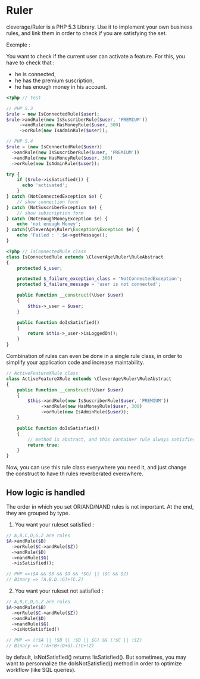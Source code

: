 Ruler
=====

cleverage/Ruler is a PHP 5.3 Library. Use it to implement your own business rules, and link them in order to check if you are satisfying the set.

Exemple :

You want to check if the current user can activate a feature. For this, you have to check that :
- he is connected,
- he has the premium suscription,
- he has enough money in his account.

```php
<?php // test

// PHP 5.3
$rule = new IsConnectedRule($user);
$rule->andRule(new IsSuscriberRule($user, 'PREMIUM'))
     ->andRule(new HasMoneyRule($user, 300)
     ->orRule(new IsAdminRule($user));

// PHP 5.4
$rule = (new IsConnectedRule($user))
  ->andRule(new IsSuscriberRule($user, 'PREMIUM'))
  ->andRule(new HasMoneyRule($user, 300)
  ->orRule(new IsAdminRule($user));

try {
    if ($rule->isSatisfied()) {
      echo 'activated';
    }
} catch (NotConnectedException $e) {
    // show connection form
} catch (NotSuscriberException $e) {
    // show subscription form
} catch (NotEnoughMoneyException $e) {
    echo 'not enough Money';
} catch(\CleverAge\Ruler\Exception\Exception $e) {
    echo 'Failed : '.$e->getMessage();
}
```

```php
<?php // IsConnectedRule class
class IsConnectedRule extends \CleverAge\Ruler\RuleAbstract
{
    protected $_user;

    protected $_failure_exception_class = 'NotConnectedException';
    protected $_failure_message = 'user is not connected';

    public function __construct(\User $user)
    {
        $this->_user = $user;
    }

    public function doIsSatisfied()
    {
        return $this->_user->isLoggedOn();
    }
}
```

Combination of rules can even be done in a single rule class, in order to simplify your application code and increase maintability.

```php
// ActiveFeatureXRule class
class ActiveFeatureXRule extends \CleverAge\Ruler\RuleAbstract
{
    public function __construct(\User $user)
    {
        $this->andRule(new IsSuscriberRule($user, 'PREMIUM'))
             ->andRule(new HasMoneyRule($user, 300)
             ->orRule(new IsAdminRule($user));
    }

    public function doIsSatisfied()
    {
        // method is abstract, and this container rule always satisfies.
        return true;
    }
}
```

Now, you can use this rule class everywhere you need it, and just change the construct to have th rules reverberated everewhere.

## How logic is handled

The order in which you set OR/AND/NAND rules is not important. At the end, they are grouped by type.

1) You want your ruleset satisfied :

```php
// A,B,C,D,G,Z are rules
$A->andRule($B)
  ->orRule($C->andRule($Z))
  ->andRule($D)
  ->nandRule($G)
  ->isSatisfied();

// PHP =>($A && $B && $D && !$G) || ($C && $Z)
// Binary => (A.B.D.!G)+(C.Z)
```

2) You want your ruleset not satisfied :

```php
// A,B,C,D,G,Z are rules
$A->andRule($B)
  ->orRule($C->andRule($Z))
  ->andRule($D)
  ->nandRule($G)
  ->isNotSatisfied()

// PHP => (!$A || !$B || !$D || $G) && (!$C || !$Z)
// Binary => (!A+!B+!D+G).(!C+!Z)
```

by default, isNotSatisfied() returns !isSatisfied(). But sometimes, you may want to personnalize the doIsNotSatisfied() method in order to optimize workflow (like SQL queries).
